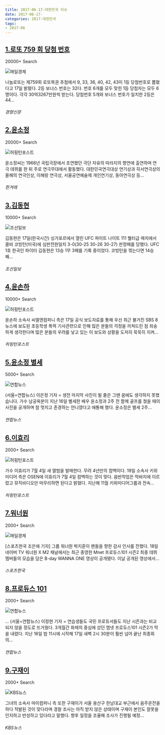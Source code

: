 ```yaml
---
title: 2017-06-17-대한민국 이슈
date: 2017-06-17-
categories: 2017-대한민국
tags: 
- 2017-06
---
```


[1.로또 759 회 당첨 번호](http://biz.khan.co.kr/khan_art_view.html?artid=201706172102001&code=920401)
--

20000+ Search

![매일경제](http://t2.gstatic.com/images?q=tbn:ANd9GcQsUEwCHwBN4hjCXASo-71cc0kJW-1Pd8rnnwXMWN55TjJOUkWtGKnpuGRMXJGFhAEPRbNiGRpf)

나눔로또는 제759회 로또복권 추첨에서 9, 33, 36, 40, 42, 43이 1등 당첨번호로 뽑혔다고 17일 밝혔다. 2등 보너스 번호는 32다. 번호 6개를 모두 맞힌 1등 당첨자는 모두 6명이다. 각각 30억3267만원씩 받는다. 당첨번호 5개와 보너스 번호가 일치한 2등은 44...
###### 경향신문

[2.윤소정](http://www.hani.co.kr/arti/culture/culture_general/799167.html)
--

20000+ Search

![허핑턴포스트](http://t1.gstatic.com/images?q=tbn:ANd9GcR1adRl7Iz_tp4xrIudTmTlCDYLR5lf8Q_74tiijJ7pFm-AU2ceESwedZ6DgT5v-TuWNOFFiyOC)

윤소정씨는 1966년 국립극장에서 초연했던 극단 자유의 따라지의 향연에 출연하며 연극 데뷔를 한 뒤 주로 연극무대에서 활동했다. 대한민국연극대상 연기상과 히서연극상의 올해의 연극인상, 이해랑 연극상, 서울공연예술제 개인연기상, 동아연극상 등...
###### 한겨레

[3.김동현](http://news.chosun.com/site/data/html_dir/2017/06/18/2017061800143.html)
--

10000+ Search

![조선일보](http://t3.gstatic.com/images?q=tbn:ANd9GcSyS5rGlQG_ezR8jV7VFyWTKVPG2zjYGTdtQQv9uhssD8Im-pZdCL_pwu4TvZ-IWDvkStIfjxrr)

김동현은 17일(한국시간) 싱가포르에서 열린 UFC 파이트 나이트 111 웰터급 매치에서 콜비 코빙턴(미국)에 심판전원일치 3-0(30-25 30-26 30-27) 판정패를 당했다. UFC 1호 한국인 파이터 김동현은 13승 1무 3패를 기록 중이었다. 코빙턴을 꺾는다면 14승째...
###### 조선일보

[4.윤손하](http://www.huffingtonpost.kr/2017/06/17/story_n_17171150.html)
--

10000+ Search

![허핑턴포스트](http://t2.gstatic.com/images?q=tbn:ANd9GcQHWqdIFeY2xbtk6rf6kUk3gk56_NuirwfZBx0zanvQLaTAEbpjmfifv4ckcDpuLsFo0Q3fblf9)

윤손하 소속사 씨엘엔컴퍼니 측은 17일 공식 보도자료를 통해 우선 최근 불거진 SBS 8뉴스에 보도된 초등학생 폭력 기사관련으로 인해 많은 분들의 걱정을 끼쳐드린 점 죄송하게 생각한다며 많은 분들의 우려를 낳고 있는 이 보도와 상황을 도저히 묵묵히 지켜...
###### 허핑턴포스트

[5.윤소정 별세](http://www.yonhapnews.co.kr/bulletin/2017/06/19/0200000000AKR20170619123500005.HTML)
--

5000+ Search

![연합뉴스](http://t1.gstatic.com/images?q=tbn:ANd9GcS99Gl1adtvYCh3p7v51uFxhY038hyaaQZSLFmGVht_uZWPtDcIbQqzfEclCCpkDAZ4t2aZQTOz)

(서울=연합뉴스) 이은정 기자 = 생전 마지막 사진이 될 줄은 그땐 꿈에도 생각하지 못했습니다. 가수 남궁옥분이 지난 16일 별세한 배우 윤소정과 2주 전 함께 골프를 쳤을 때의 사진을 공개하며 참 멋지고 존경하는 언니였다고 애통해 했다. 윤소정은 별세 2주...
###### 연합뉴스

[6.이효리](http://www.huffingtonpost.kr/2017/06/18/story_n_17199144.html)
--

2000+ Search

![허핑턴포스트](http://t1.gstatic.com/images?q=tbn:ANd9GcR6tTgNGD7jbJOfjsyBSpbGFJBav6E8IkPSVoM04NeGptOCFUNFFmD-7Gbl8tk-gdasN239Qp24)

가수 이효리가 7월 4일 새 앨범을 발매한다. 무려 4년만의 컴백이다. 19일 소속사 키위미디어 측은 OSEN에 이효리가 7월 4일 컴백하는 것이 맞다. 음반작업은 막바지에 이르렀고 뮤직비디오만 마무리하면 된다고 밝혔다. 지난해 11월 키위미디어그룹과 전속...
###### 허핑턴포스트

[7.워너원](http://sports.hankooki.com/lpage/entv/201706/sp20170618120631136660.htm)
--

2000+ Search

![매일경제](http://t2.gstatic.com/images?q=tbn:ANd9GcS9b8j4dyej32OwTlqZVIAFVn2nBQtolDi4l44N6Vc4o6vE4mrZQBHWux50J2lv_8-Mgx_0uEE_)

[스포츠한국 조은애 기자] 그룹 워너원 박지훈이 팬들을 향한 감사 인사를 전했다. 18일 네이버 TV 워너원 X M2 채널에서는 최근 종영한 Mnet 프로듀스101 시즌2 최종 데뷔 멤버들의 모습을 담은 B-day WANNA ONE 영상이 공개됐다. 이날 공개된 영상에서...
###### 스포츠한국

[8.프로듀스 101](http://www.yonhapnews.co.kr/bulletin/2017/06/17/0200000000AKR20170617025200005.HTML)
--

2000+ Search

![연합뉴스](http://t0.gstatic.com/images?q=tbn:ANd9GcQhN-F_JrSi2RM9F8vDWhtRz40-EU0ffc8bEm8o9O-zLSIRluT0XzyVJbOL8uz7f0u65l1DgSgV)

... (서울=연합뉴스) 이정현 기자 = 연습생들도 국민 프로듀서들도 지난 시즌과는 비교되지 않을 정도로 뜨거웠다. 3개월간 화제의 중심에 섰던 엠넷 프로듀스101 시즌2가 막을 내렸다. 지난 16일 밤 11시에 시작해 17일 새벽 2시 30분이 훨씬 넘어 끝난 최종회의...
###### 연합뉴스

[9.구재이](http://mn.kbs.co.kr/news/view.do?ncd=3499468)
--

2000+ Search

![KBS뉴스](http://t3.gstatic.com/images?q=tbn:ANd9GcQ1VfGvfOcVVLP4xoE6UGAuqQOpBNl5qqHB_8n6es6gEwHxiCE2UQ2lrQV6_zXAXIoYKLBzUZCE)

그녀의 소속사 마이컴퍼니 측 또한 구재이가 서울 용산구 한남대교 부근에서 음주운전을 하다 적발된 것이 맞다라며 경찰 조사는 아직 받지 않은 상태이며 구재이 본인도 잘못을 인지하고 반성하고 있다라고 말했다. 향후 일정을 조율해 조사가 진행될 예정...
###### KBS뉴스

